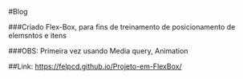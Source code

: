 #Blog 

###Criado Flex-Box, para fins de treinamento de posicionamento de elemsntos e itens 

###OBS: Primeira vez usando Media query, Animation

##Link: 
https://felpcd.github.io/Projeto-em-FlexBox/

